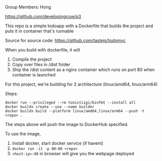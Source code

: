 Group Members: Hong

https://github.com/developingcow/p3

This repo is a simple todoapp with a Dockerfile that builds the project and puts it in container that's runnable

Source for source code: https://github.com/tastejs/todomvc

When you build with dockerfile, it will
1. Compile the project
2. Copy over files in /dist folder
3. Ship the /dist content as a nginx container which runs on port 80 when container is launched
   
For this project, we're building for 2 architecture (linux/amd64, linux/arm64)

Steps:
```
docker run --privileged --rm tonistiigi/binfmt --install all
docker buildx create --use --name builder
docker buildx build --platform linux/amd64,linux/arm64 --push -t <repo> .
```

The steps above will push the image to DockerHub <repo> specified.

To use the image,

1. Install docker, start docker service (if havent)
2. `docker run -it -p 80:80 <repo>`
3. `<host-ip>:80` in browser will give you the webpage deployed
